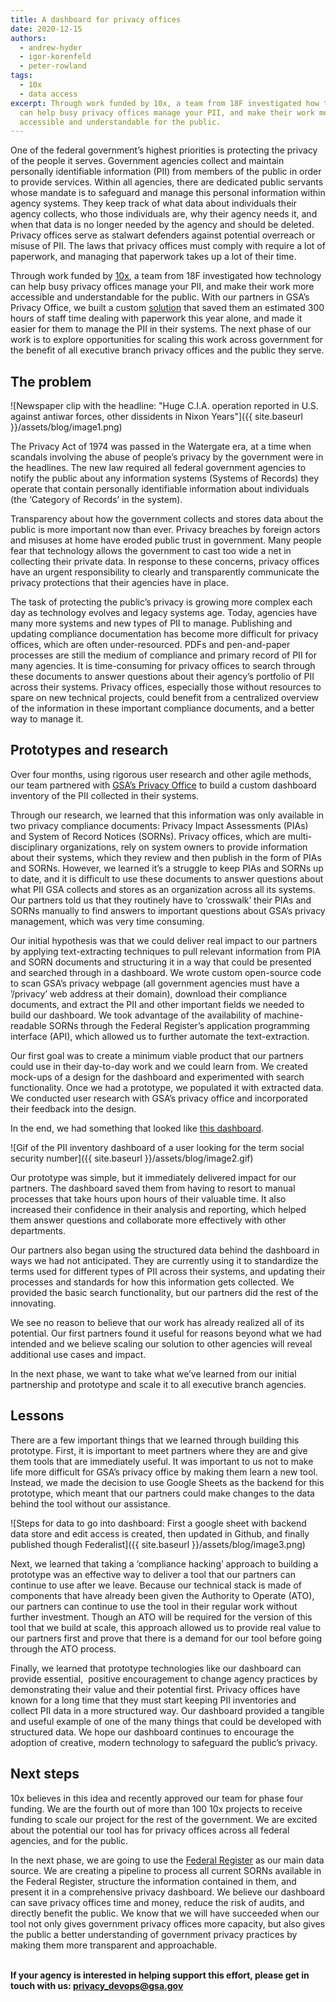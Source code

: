 ```yaml
---
title: A dashboard for privacy offices
date: 2020-12-15
authors:
  - andrew-hyder
  - igor-korenfeld
  - peter-rowland
tags:
  - 10x
  - data access
excerpt: Through work funded by 10x, a team from 18F investigated how technology
  can help busy privacy offices manage your PII, and make their work more
  accessible and understandable for the public.
---
```

One of the federal government’s highest priorities is protecting the privacy of the people it serves. Government agencies collect and maintain personally identifiable information (PII) from members of the public in order to provide services. Within all agencies, there are dedicated public servants whose mandate is to safeguard and manage this personal information within agency systems. They keep track of what data about individuals their agency collects, who those individuals are, why their agency needs it, and when that data is no longer needed by the agency and should be deleted. Privacy offices serve as stalwart defenders against potential overreach or misuse of PII. The laws that privacy offices must comply with require a lot of paperwork, and managing that paperwork takes up a lot of their time.

Through work funded by [10x](https://10x.gsa.gov/), a team from 18F investigated how technology can help busy privacy offices manage your PII, and make their work more accessible and understandable for the public. With our partners in GSA’s Privacy Office, we built a custom [solution](https://cg-9341b8ea-025c-4fe2-aa6c-850edbebc499.app.cloud.gov/site/18f/privacy-dashboard/) that saved them an estimated 300 hours of staff time dealing with paperwork this year alone, and made it easier for them to manage the PII in their systems. The next phase of our work is to explore opportunities for scaling this work across government for the benefit of all executive branch privacy offices and the public they serve.

## The problem

![Newspaper clip with the headline: "Huge C.I.A. operation reported in U.S. against antiwar forces, other dissidents in Nixon Years"]({{ site.baseurl }}/assets/blog/image1.png)

The Privacy Act of 1974 was passed in the Watergate era, at a time when scandals involving the abuse of people’s privacy by the government were in the headlines. The new law required all federal government agencies to notify the public about any information systems (Systems of Records) they operate that contain personally identifiable information about individuals (the ‘Category of Records’ in the system).

Transparency about how the government collects and stores data about the public is more important now than ever. Privacy breaches by foreign actors and misuses at home have eroded public trust in government. Many people fear that technology allows the government to cast too wide a net in collecting their private data. In response to these concerns, privacy offices have an urgent responsibility to clearly and transparently communicate the privacy protections that their agencies have in place.

The task of protecting the public’s privacy is growing more complex each day as technology evolves and legacy systems age. Today, agencies have many more systems and new types of PII to manage. Publishing and updating compliance documentation has become more difficult for privacy offices, which are often under-resourced. PDFs and pen-and-paper processes are still the medium of compliance and primary record of PII for many agencies. It is time-consuming for privacy offices to search through these documents to answer questions about their agency’s portfolio of PII across their systems. Privacy offices, especially those without resources to spare on new technical projects, could benefit from a centralized overview of the information in these important compliance documents, and a better way to manage it.

## Prototypes and research

Over four months, using rigorous user research and other agile methods, our team partnered with [GSA’s Privacy Office](http://www.gsa.gov/privacy) to build a custom dashboard inventory of the PII collected in their systems. 

Through our research, we learned that this information was only available in two privacy compliance documents: Privacy Impact Assessments (PIAs) and System of Record Notices (SORNs). Privacy offices, which are multi-disciplinary organizations, rely on system owners to provide information about their systems, which they review and then publish in the form of PIAs and SORNs. However, we learned it’s a struggle to keep PIAs and SORNs up to date, and it is difficult to use these documents to answer questions about what PII GSA collects and stores as an organization across all its systems. Our partners told us that they routinely have to ‘crosswalk’ their PIAs and SORNs manually to find answers to important questions about GSA’s privacy management, which was very time consuming.

Our initial hypothesis was that we could deliver real impact to our partners by applying text-extracting techniques to pull relevant information from PIA and SORN documents and structuring it in a way that could be presented and searched through in a dashboard. We wrote custom open-source code to scan GSA’s privacy webpage (all government agencies must have a ’/privacy’ web address at their domain), download their compliance documents, and extract the PII and other important fields we needed to build our dashboard. We took advantage of the availability of machine-readable SORNs through the Federal Register’s application programming interface (API), which allowed us to further automate the text-extraction.

Our first goal was to create a minimum viable product that our partners could use in their day-to-day work and we could learn from. We created mock-ups of a design for the dashboard and experimented with search functionality. Once we had a prototype, we populated it with extracted data. We conducted user research with GSA’s privacy office and incorporated their feedback into the design. 

In the end, we had something that looked like [this dashboard](http://cg-9341b8ea-025c-4fe2-aa6c-850edbebc499.app.cloud.gov/site/18f/privacy-dashboard/).

![Gif of the PII inventory dashboard of a user looking for the term social security number]({{ site.baseurl }}/assets/blog/image2.gif)

Our prototype was simple, but it immediately delivered impact for our partners. The dashboard saved them from having to resort to manual processes that take hours upon hours of their valuable time. It also increased their confidence in their analysis and reporting, which helped them answer questions and collaborate more effectively with other departments. 

Our partners also began using the structured data behind the dashboard in ways we had not anticipated. They are currently using it to standardize the terms used for different types of PII across their systems, and updating their processes and standards for how this information gets collected. We provided the basic search functionality, but our partners did the rest of the innovating.

We see no reason to believe that our work has already realized all of its potential. Our first partners found it useful for reasons beyond what we had intended and we believe scaling our solution to other agencies will reveal additional use cases and impact. 

In the next phase, we want to take what we’ve learned from our initial partnership and prototype and scale it to all executive branch agencies. 

## Lessons

There are a few important things that we learned through building this prototype. First, it is important to meet partners where they are and give them tools that are immediately useful. It was important to us not to make life more difficult for GSA’s privacy office by making them learn a new tool. Instead, we made the decision to use Google Sheets as the backend for this prototype, which meant that our partners could make changes to the data behind the tool without our assistance. 

![Steps for data to go into dashboard: First a google sheet with backend data store and edit access is created, then updated in Github, and finally published though Federalist]({{ site.baseurl }}/assets/blog/image3.png)

Next, we learned that taking a ‘compliance hacking’ approach to building a prototype was an effective way to deliver a tool that our partners can continue to use after we leave. Because our technical stack is made of components that have already been given the Authority to Operate (ATO), our partners can continue to use the tool in their regular work without further investment. Though an ATO will be required for the version of this tool that we build at scale, this approach allowed us to provide real value to our partners first and prove that there is a demand for our tool before going through the ATO process.

Finally, we learned that prototype technologies like our dashboard can provide essential,  positive encouragement to change agency practices by demonstrating their value and their potential first. Privacy offices have known for a long time that they must start keeping PII inventories and collect PII data in a more structured way. Our dashboard provided a tangible and useful example of one of the many things that could be developed with structured data. We hope our dashboard continues to encourage the adoption of creative, modern technology to safeguard the public’s privacy. 

## Next steps

10x believes in this idea and recently approved our team for phase four funding. We are the fourth out of more than 100 10x projects to receive funding to scale our project for the rest of the government. We are excited about the potential our tool has for privacy offices across all federal agencies, and for the public.

In the next phase, we are going to use the [Federal Register](https://www.federalregister.gov/) as our main data source. We are creating a pipeline to process all current SORNs available in the Federal Register, structure the information contained in them, and present it in a comprehensive privacy dashboard. We believe our dashboard can save privacy offices time and money, reduce the risk of audits, and directly benefit the public. We know that we will have succeeded when our tool not only gives government privacy offices more capacity, but also gives the public a better understanding of government privacy practices by making them more transparent and approachable. 

**\
If your agency is interested in helping support this effort, please get in touch with us: [privacy_devops@gsa.gov](mailto:privacy_devops@gsa.gov)**
